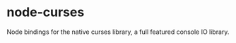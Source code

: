 node-curses
===========

Node bindings for the native curses library, a full featured console IO library.